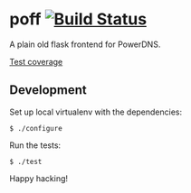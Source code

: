 poff [![Build Status](https://travis-ci.org/thusoy/poff.png)](https://travis-ci.org/thusoy/poff)
====

A plain old flask frontend for PowerDNS.

[Test coverage](https://thusoy.github.io/poff)

Development
-----------

Set up local virtualenv with the dependencies:

    $ ./configure

Run the tests:

    $ ./test

Happy hacking!
